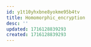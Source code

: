 ```yaml
---
id: y1t10yhxbne8yokme95b4tv
title: Homomorphic_encryption
desc: ''
updated: 1716128839293
created: 1716128839293
---
```

